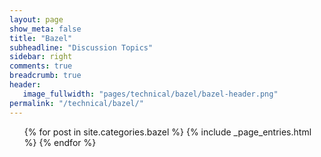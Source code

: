 ```yaml
---
layout: page
show_meta: false
title: "Bazel"
subheadline: "Discussion Topics"
sidebar: right
comments: true
breadcrumb: true
header:
   image_fullwidth: "pages/technical/bazel/bazel-header.png"
permalink: "/technical/bazel/"
---
```

<ul>
    {% for post in site.categories.bazel %}
        {% include _page_entries.html %}
    {% endfor %}
</ul>